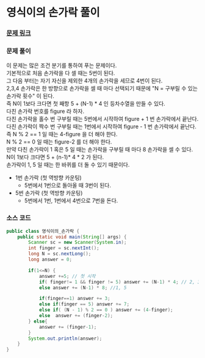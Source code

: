 # 영식이의 손가락 풀이

### [문제 링크](https://www.acmicpc.net/problem/1614)



### 문제 풀이

이 문제는 많은 조건 분기를 통하여 푸는 문제이다. </br>
기본적으로 처음 손가락을 다 셀 때는 5번이 된다. </br>
그 다음 부터는 자기 자신을 제외한 4개의 손가락을 세므로 4번이 된다. </br>
2,3,4 손가락은 한 방향으로 손가락을 셀 때 마다 선택되기 때문에 "N = 구부릴 수 있는 손가락 횟수" 이 된다. </br>
즉 N이 1보다 크다면 첫 째항 5 + (N-1) * 4 인 등차수열을 만들 수 있다. </br>
다친 손가락 번호를 figure 라 하자. </br>
다친 손가락을 홀수 번 구부릴 때는 5번에서 시작하여 figure + 1 번 손가락에서 끝난다. </br>
다친 손가락이 짝수 번 구부릴 때는 1번에서 시작하여 figure - 1 번 손가락에서 끝난다.  </br>
즉 N % 2 == 1 일 때는 4-figure 을 더 해야 한다.  </br>
 N % 2 == 0 일 때는 figure-2 를 더 해야 한다.  </br>
만약 다친 손가락이 1 혹은 5 일 때는 손가락을 구부릴 때 마다 8 손가락을 셀 수 있다. </br>
N이 1보다 크다면 5 + (n-1)* 4 * 2 가 된다. </br>
손가락이 1, 5 일 때는 한 바퀴를 더 돌 수 있기 때문이다. </br>

+ 1번 손가락 (첫 역방향 카운팅)
  + 5번에서 1번으로 돌아올 때 3번이 된다.
+ 5번 손가락 (첫 역방향 카운팅)
  + 5번에서 1번, 1번에서 4번으로 7번을 돈다.



### 소스 코드
```java
public class 영식이의_손가락 {
    public static void main(String[] args) {
        Scanner sc = new Scanner(System.in);
        int finger = sc.nextInt();
        long N = sc.nextLong();
        long answer = 0;

        if(1<=N) {
            answer +=5; // 첫 시작
            if( finger!= 1 && finger != 5) answer += (N-1) * 4; // 2, 3, 5
            else answer += (N-1) * 8; //1, 5

            if(finger==1) answer += 3;
            else if(finger == 5) answer += 7;
            else if( (N - 1) % 2 == 0 ) answer += (4-finger);
            else  answer += (finger-2);
        } else{
            answer += (finger-1);
        }
        System.out.println(answer);
    }
}


```